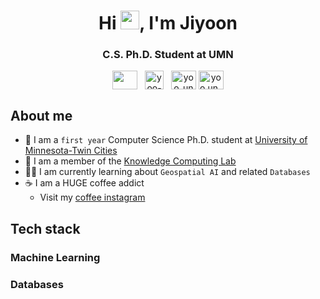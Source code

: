 <h1 align="center">Hi <img src="https://media.giphy.com/media/hvRJCLFzcasrR4ia7z/giphy.gif" width="30">, I'm Jiyoon</h1>

<h3 align="center">C.S. Ph.D. Student at UMN</h3>

<p align="center">
<a href = "mailto: jiyoonp0228@gmail.com"><img align="center" src="https://upload.wikimedia.org/wikipedia/commons/7/7e/Gmail_icon_%282020%29.svg" height="30" width="40" /></a> &nbsp;
<a href="https://linkedin.com/in/yoo-un-ee" target="blank"><img align="center" src="https://www.freepnglogos.com/uploads/official-linkedin-logo----17.png" alt="yoo-un-ee" height="30" width="30" /></a> &nbsp;
<a href="https://twitter.com/yoo_un_ee" target="blank"><img align="center" src="https://upload.wikimedia.org/wikipedia/commons/6/6f/Logo_of_Twitter.svg" alt="yoo_un_ee" height="30" width="40" /></a>
<a href="https://instagram.com/yoo.un_ee" target="blank"><img align="center" src="https://upload.wikimedia.org/wikipedia/commons/2/21/Instagram_Glyph_Gradient_RGB_logo.svg" alt="yoo.un_ee" height="30" width="40" /></a>
</p>

## About me
- :seedling: I am a `first year` Computer Science Ph.D. student at [University of Minnesota-Twin Cities](https://twin-cities.umn.edu/)
- :busts_in_silhouette: I am a member of the [Knowledge Computing Lab](https://knowledge-computing.github.io/)
- :woman_student: I am currently learning about `Geospatial AI` and related `Databases`
- :coffee: I am a HUGE coffee addict
    * Visit my [coffee instagram](https://www.instagram.com/yun.is_day/)
    <!-- * and my [coffee blog]() -->

<!-- :computer: I am currently developing  -->

## Tech stack
### Machine Learning
### Databases